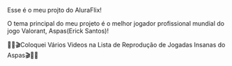Esse é o meu projto do AluraFlix!

O tema principal do meu projeto é o melhor jogador profissional mundial do jogo Valorant, Aspas(Erick Santos)!

🐱‍👤🎬Coloquei Vários Videos na Lista de Reprodução de Jogadas Insanas do Aspas🎬🐱‍👤
